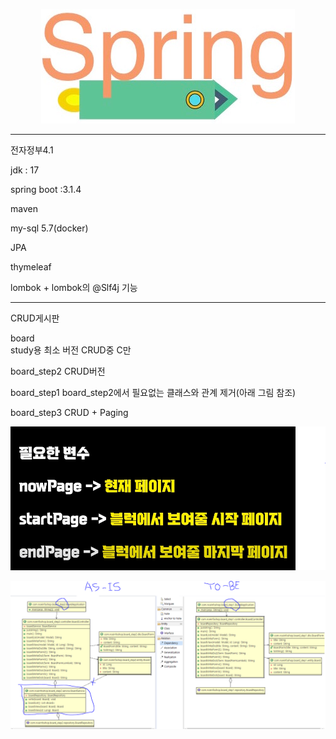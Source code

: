 <p align="center">
  <a href ="https://niceinfoshop.com/contact" target="_blank">
  	<img alt="spring logo" src="https://github.com/jooladen/board/blob/development/images/newlogo.png?raw=true">
  </a>
</p>

<hr>
<p>전자정부4.1</p>
<p>jdk : 17</p>
<p>spring boot :3.1.4</p>
<p>maven</p>
<p>my-sql 5.7(docker)</p>
<p>JPA</p>
<p>thymeleaf</p>
<p>lombok + lombok의 @Slf4j 기능</p>

<hr>
<p>CRUD게시판</p>

board  
study용 최소 버전 CRUD중 C만

board_step2
CRUD버전

board_step1 
board_step2에서 필요없는 클래스와 관계 제거(아래 그림 참조)

board_step3
CRUD + Paging


<p align="center">
  <a href ="https://niceinfoshop.com/contact">
  	<img alt="variable_guide" 	src="https://github.com/jooladen/board/blob/development/images/variable_guide.png?raw=true"  target="_blank">
 </a>
</p>

<p align="center">
  <a href ="https://niceinfoshop.com/contact" target="_blank">
  	<img alt="uml" 	src="https://github.com/jooladen/board/blob/development/images/classdiagram.png?raw=true">
 </a>
</p>
